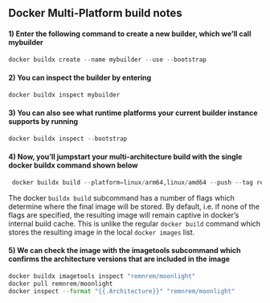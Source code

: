## Docker Multi-Platform build notes
#### 1) Enter the following command to create a new builder, which we’ll call mybuilder

```python
docker buildx create --name mybuilder --use --bootstrap
```
#### 2) You can inspect the builder by entering
```python
docker buildx inspect mybuilder
```
#### 3) You can also see what runtime platforms your current builder instance supports by running
```python
docker buildx inspect --bootstrap
```
#### 4) Now, you’ll jumpstart your multi-architecture build with the single docker buildx command shown below
```python
 docker buildx build --platform=linux/arm64,linux/amd64 --push --tag remnrem/moonlight -f Dockerfile .

```
The docker `buildx build` subcommand has a number of flags which determine where the final image will be stored. By default, i.e. if none of the flags are specified, the resulting image will remain captive in docker’s internal build cache. This is unlike the regular `docker build` command which stores the resulting image in the local `docker images` list.

#### 5) We can check the image with the imagetools subcommand which confirms the architecture versions that are included in the image
```python
docker buildx imagetools inspect "remnrem/moonlight"
docker pull remnrem/moonlight
docker inspect --format "{{.Architecture}}" "remnrem/moonlight"
```
